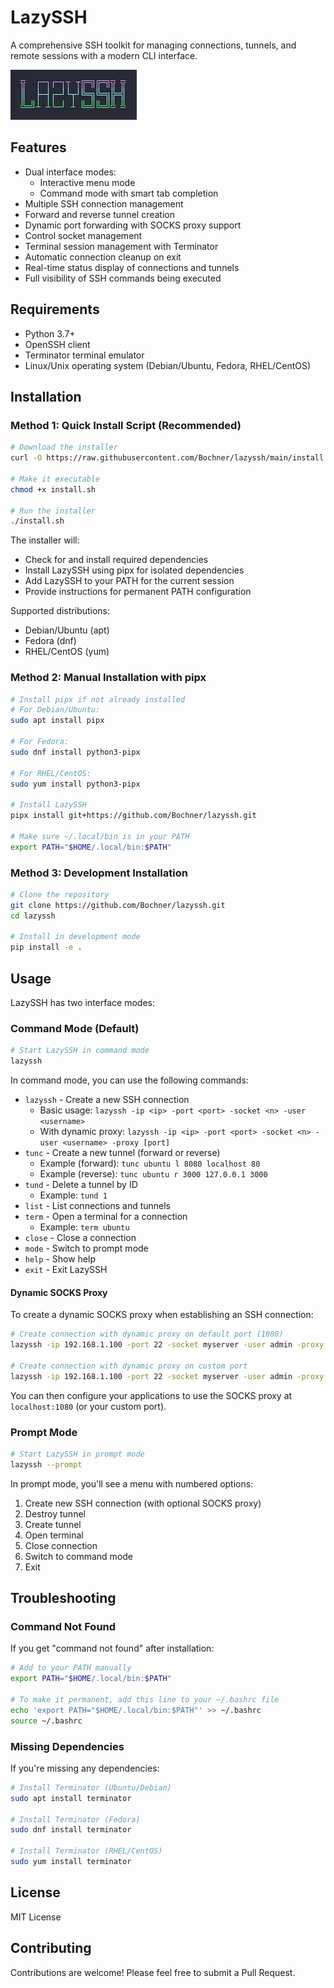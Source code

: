 # LazySSH

A comprehensive SSH toolkit for managing connections, tunnels, and remote sessions with a modern CLI interface.

![LazySSH](./lazyssh.png)

## Features

- Dual interface modes:
  - Interactive menu mode
  - Command mode with smart tab completion
- Multiple SSH connection management
- Forward and reverse tunnel creation
- Dynamic port forwarding with SOCKS proxy support
- Control socket management
- Terminal session management with Terminator
- Automatic connection cleanup on exit
- Real-time status display of connections and tunnels
- Full visibility of SSH commands being executed

## Requirements

- Python 3.7+
- OpenSSH client
- Terminator terminal emulator
- Linux/Unix operating system (Debian/Ubuntu, Fedora, RHEL/CentOS)

## Installation

### Method 1: Quick Install Script (Recommended)

```bash
# Download the installer
curl -O https://raw.githubusercontent.com/Bochner/lazyssh/main/install.sh

# Make it executable
chmod +x install.sh

# Run the installer
./install.sh
```

The installer will:
- Check for and install required dependencies
- Install LazySSH using pipx for isolated dependencies
- Add LazySSH to your PATH for the current session
- Provide instructions for permanent PATH configuration

Supported distributions:
- Debian/Ubuntu (apt)
- Fedora (dnf)
- RHEL/CentOS (yum)

### Method 2: Manual Installation with pipx

```bash
# Install pipx if not already installed
# For Debian/Ubuntu:
sudo apt install pipx

# For Fedora:
sudo dnf install python3-pipx

# For RHEL/CentOS:
sudo yum install python3-pipx

# Install LazySSH
pipx install git+https://github.com/Bochner/lazyssh.git

# Make sure ~/.local/bin is in your PATH
export PATH="$HOME/.local/bin:$PATH"
```

### Method 3: Development Installation

```bash
# Clone the repository
git clone https://github.com/Bochner/lazyssh.git
cd lazyssh

# Install in development mode
pip install -e .
```

## Usage

LazySSH has two interface modes:

### Command Mode (Default)

```bash
# Start LazySSH in command mode
lazyssh
```

In command mode, you can use the following commands:
- `lazyssh` - Create a new SSH connection
  - Basic usage: `lazyssh -ip <ip> -port <port> -socket <n> -user <username>`
  - With dynamic proxy: `lazyssh -ip <ip> -port <port> -socket <n> -user <username> -proxy [port]`
- `tunc` - Create a new tunnel (forward or reverse)
  - Example (forward): `tunc ubuntu l 8080 localhost 80`
  - Example (reverse): `tunc ubuntu r 3000 127.0.0.1 3000`
- `tund` - Delete a tunnel by ID
  - Example: `tund 1`
- `list` - List connections and tunnels
- `term` - Open a terminal for a connection
  - Example: `term ubuntu`
- `close` - Close a connection
- `mode` - Switch to prompt mode
- `help` - Show help
- `exit` - Exit LazySSH

#### Dynamic SOCKS Proxy

To create a dynamic SOCKS proxy when establishing an SSH connection:

```bash
# Create connection with dynamic proxy on default port (1080)
lazyssh -ip 192.168.1.100 -port 22 -socket myserver -user admin -proxy

# Create connection with dynamic proxy on custom port
lazyssh -ip 192.168.1.100 -port 22 -socket myserver -user admin -proxy 8080
```

You can then configure your applications to use the SOCKS proxy at `localhost:1080` (or your custom port).

### Prompt Mode

```bash
# Start LazySSH in prompt mode
lazyssh --prompt
```

In prompt mode, you'll see a menu with numbered options:
1. Create new SSH connection (with optional SOCKS proxy)
2. Destroy tunnel
3. Create tunnel
4. Open terminal
5. Close connection
6. Switch to command mode
7. Exit

## Troubleshooting

### Command Not Found

If you get "command not found" after installation:

```bash
# Add to your PATH manually
export PATH="$HOME/.local/bin:$PATH"

# To make it permanent, add this line to your ~/.bashrc file
echo 'export PATH="$HOME/.local/bin:$PATH"' >> ~/.bashrc
source ~/.bashrc
```

### Missing Dependencies

If you're missing any dependencies:

```bash
# Install Terminator (Ubuntu/Debian)
sudo apt install terminator

# Install Terminator (Fedora)
sudo dnf install terminator

# Install Terminator (RHEL/CentOS)
sudo yum install terminator
```

## License

MIT License

## Contributing

Contributions are welcome! Please feel free to submit a Pull Request.
